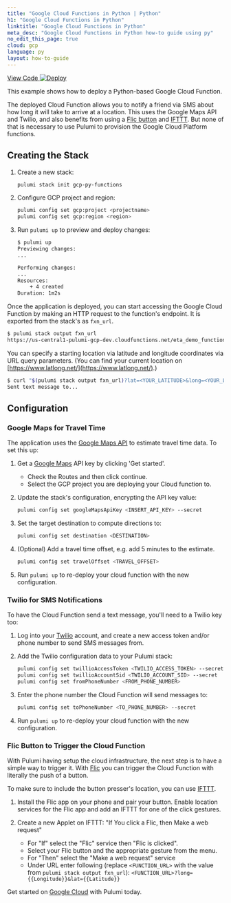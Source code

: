 ```yaml
---
title: "Google Cloud Functions in Python | Python"
h1: "Google Cloud Functions in Python"
linktitle: "Google Cloud Functions in Python"
meta_desc: "Google Cloud Functions in Python how-to guide using py"
no_edit_this_page: true
cloud: gcp
language: py
layout: how-to-guide
---
```


<!-- WARNING: this page was generated by a tool. Do not edit it by hand. -->
<!-- To change it, please see https://github.com/pulumi/docs/tree/master/tools/mktutorial. -->

<p class="mb-4 flex">
    <a class="flex flex-wrap items-center rounded text-xs text-white bg-blue-600 border-2 border-blue-600 px-2 mr-2 whitespace-no-wrap hover:text-white" style="height: 32px" href="https://github.com/pulumi/examples/tree/master/gcp-py-functions" target="_blank">
        <span><i class="fab fa-github pr-2"></i> View Code</span>
    </a>
    <a href="https://app.pulumi.com/new?template=https://github.com/pulumi/examples/blob/master/gcp-py-functions/README.md" target="_blank">
        <img src="https://get.pulumi.com/new/button.svg" alt="Deploy">
    </a>
</p>


This example shows how to deploy a Python-based Google Cloud Function.

The deployed Cloud Function allows you to notify a friend via SMS about how long it will take to
arrive at a location. This uses the Google Maps API and Twilio, and also benefits from using a
[Flic button](https://flic.io) and [IFTTT](https://ifttt.com). But none of that is necessary to
use Pulumi to provision the Google Cloud Platform functions.

## Creating the Stack

1. Create a new stack:

    ```bash
    pulumi stack init gcp-py-functions
    ```

1. Configure GCP project and region:

    ```bash
    pulumi config set gcp:project <projectname>
    pulumi config set gcp:region <region>
    ```

1. Run `pulumi up` to preview and deploy changes:

    ```bash
    $ pulumi up
    Previewing changes:
    ...

    Performing changes:
    ...
    Resources:
        + 4 created
    Duration: 1m2s
    ```

Once the application is deployed, you can start accessing the Google Cloud Function by making an HTTP request to the function's endpoint. It is exported from the stack's as `fxn_url`.

```bash
$ pulumi stack output fxn_url
https://us-central1-pulumi-gcp-dev.cloudfunctions.net/eta_demo_function...
```

You can specify a starting location via latitude and longitude coordinates via URL query
parameters. (You can find your current location on [https://www.latlong.net/](https://www.latlong.net/).)

```bash
$ curl "$(pulumi stack output fxn_url)?lat=<YOUR_LATITUDE>&long=<YOUR_LONGITUDE>"
Sent text message to...
```

## Configuration

### Google Maps for Travel Time

The application uses the [Google Maps API](https://developers.google.com/maps/documentation/) to estimate travel time data. To set this up:

1. Get a [Google Maps](https://cloud.google.com/maps-platform/) API key by clicking 'Get started'.

    * Check the Routes and then click continue.
    * Select the GCP project you are deploying your Cloud function to.

1. Update the stack's configuration, encrypting the API key value:

    ```bash
    pulumi config set googleMapsApiKey <INSERT_API_KEY> --secret
    ```

1. Set the target destination to compute directions to:

     ```bash
    pulumi config set destination <DESTINATION>
    ```

1. (Optional) Add a travel time offset, e.g. add 5 minutes to the estimate.

    ```bash
    pulumi config set travelOffset <TRAVEL_OFFSET>
    ```

1. Run `pulumi up` to re-deploy your cloud function with the new configuration.

### Twilio for SMS Notifications

To have the Cloud Function send a text message, you'll need to a Twilio key too:

1. Log into your [Twilio](https://www.twilio.com/) account, and create a new access token
   and/or phone number to send SMS messages from.

1. Add the Twilio configuration data to your Pulumi stack:

    ```bash
    pulumi config set twillioAccessToken <TWILIO_ACCESS_TOKEN> --secret
    pulumi config set twillioAccountSid <TWILIO_ACCOUNT_SID> --secret
    pulumi config set fromPhoneNumber <FROM_PHONE_NUMBER>
    ```

1. Enter the phone number the Cloud Function will send messages to:

    ```bash
    pulumi config set toPhoneNumber <TO_PHONE_NUMBER> --secret
    ```

1. Run `pulumi up` to re-deploy your cloud function with the new configuration.

### Flic Button to Trigger the Cloud Function

With Pulumi having setup the cloud infrastructure, the next step is to have a simple way to trigger
it. With [Flic](https://flic.io) you can trigger the Cloud Function with literally the push
of a button.

To make sure to include the button presser's location, you can use [IFTTT](https://ifttt.com).

1. Install the Flic app on your phone and pair your button. Enable location services for the Flic app
   and add an IFTTT for one of the click gestures.

1. Create a new Applet on IFTTT: "If You click a Flic, then Make a web request"
    * For "If" select the "Flic" service then "Flic is clicked".
    * Select your Flic button and the appropriate gesture from the menu.
    * For "Then" select the "Make a web request" service
    * Under URL enter following (replace `<FUNCTION_URL>` with the value from `pulumi stack output fxn_url`): `<FUNCTION_URL>?long={{Longitude}}&lat={{Latitude}}`

Get started on [Google Cloud](https://www.pulumi.com/docs/get-started/gcp/) with Pulumi today.

